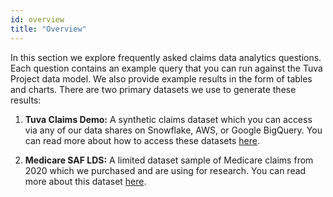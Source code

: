 ```yaml
---
id: overview
title: "Overview"
---
```

In this section we explore frequently asked claims data analytics questions.  Each question contains an example query that you can run against the Tuva Project data model.  We also provide example results in the form of tables and charts.  There are two primary datasets we use to generate these results:

1. **Tuva Claims Demo:** A synthetic claims dataset which you can access via any of our data shares on Snowflake, AWS, or Google BigQuery.  You can read more about how to access these datasets [here](https://app.snowflake.com/marketplace/listing/GZT0ZS2I9BQ/tuva-health-tuva-project-claims-demo).

2. **Medicare SAF LDS:** A limited dataset sample of Medicare claims from 2020 which we purchased and are using for research.  You can read more about this dataset [here](https://www.cms.gov/Research-Statistics-Data-and-Systems/Files-for-Order/LimitedDataSets/StandardAnalyticalFiles).




